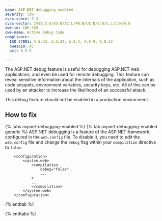 ```yaml
---
name: ASP.NET debugging enabled
severity: low
cvss-score: 5.3
cvss-vector: CVSS:3.0/AV:N/AC:L/PR:N/UI:N/S:U/C:L/I:N/A:N
cwe-id: CWE-489
cwe-name: Active Debug Code
compliance:
  ISO 27001: A.5.33, A.5.34, A.8.4, A.8.9, A.8.12
  owasp10: A5
  pci: 6.5.5

---            
```


The ASP.NET debug feature is useful for debugging ASP.NET web applications, and even be used for remote debugging. This feature can reveal sensitive information about the internals of the application, such as code snippets, environment variables, security keys, etc. All of this can be used by an attacker to increase the likelihood of an successful attack.

This debug feature should not be enabled in a production environment.


## How to fix

{% tabs aspnet-debugging-enabled %}
{% tab aspnet-debugging-enabled generic %}
ASP.NET debugging is a feature of the ASP.NET framework, configured in the `web.config` file. To disable it, you need to edit the `web.config` file and change the `debug` flag within your `compilation` directive to `false`:

```
    <configuration>  
        <system.web>  
            <compilation  
                debug="false"  
                ...  
            >  
            ...  
            </compilation>  
        </system.web>  
    </configuration>  

```
{% endtab %}

{% endtabs %}

